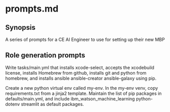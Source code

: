 # prompts.md

## Synopsis

A series of prompts for a CE AI Engineer to use for setting up their new MBP

## Role generation prompts

Write tasks/main.yml that installs xcode-select, accepts the xcodebuild license, installs Homebrew from github, installs git and python from homebrew, and installs ansible ansible-creator ansible-galaxy using pip.

Create a new python virtual env called my-env. In the my-env venv, copy requirements.txt from a jinja2 template. Maintain the list of pip packages in defaults/main.yml, and include ibm_watson_machine_learning python-dotenv streamlit as default packages.
